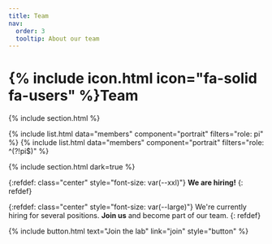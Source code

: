 ```yaml
---
title: Team
nav:
  order: 3
  tooltip: About our team
---
```


# {% include icon.html icon="fa-solid fa-users" %}Team

{% include section.html %}

{% include list.html data="members" component="portrait" filters="role: pi" %}
{% include list.html data="members" component="portrait" filters="role: ^(?!pi$)" %}

{% include section.html dark=true %}

{:refdef: class="center" style="font-size: var(--xxl)"}
**We are hiring!**
{: refdef}


{:refdef: class="center" style="font-size: var(--large)"}
We're currently hiring for several positions.
**Join us** and become part of our team.
{: refdef}

{%
  include button.html
  text="Join the lab"
  link="join"
  style="button"
%}
